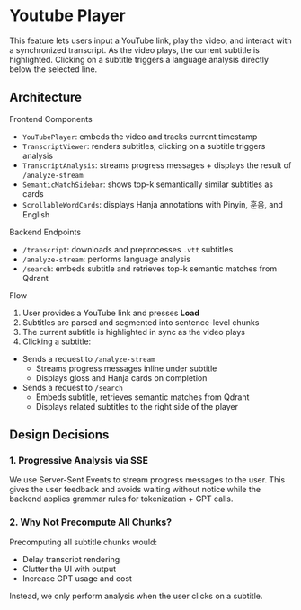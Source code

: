 # Youtube Player

This feature lets users input a YouTube link, play the video, and interact with a synchronized transcript. As the video plays, the current subtitle is highlighted. Clicking on a subtitle triggers a language analysis directly below the selected line. 

## Architecture

Frontend Components
- `YouTubePlayer`: embeds the video and tracks current timestamp
- `TranscriptViewer`: renders subtitles; clicking on a subtitle triggers analysis
- `TranscriptAnalysis`: streams progress messages + displays the result of `/analyze-stream`
- `SemanticMatchSidebar`: shows top-k semantically similar subtitles as cards
- `ScrollableWordCards`: displays Hanja annotations with Pinyin, 훈음, and English

Backend Endpoints
- `/transcript`: downloads and preprocesses `.vtt` subtitles
- `/analyze-stream`: performs language analysis
- `/search`: embeds subtitle and retrieves top-k semantic matches from Qdrant

Flow
1. User provides a YouTube link and presses **Load**
2. Subtitles are parsed and segmented into sentence-level chunks
3. The current subtitle is highlighted in sync as the video plays
4. Clicking a subtitle:
  - Sends a request to `/analyze-stream`
    - Streams progress messages inline under subtitle
    - Displays gloss and Hanja cards on completion
  - Sends a request to `/search`
    - Embeds subtitle, retrieves semantic matches from Qdrant
    - Displays related subtitles to the right side of the player

## Design Decisions

### 1. Progressive Analysis via SSE
We use Server-Sent Events to stream progress messages to the user. This gives the user feedback and avoids waiting without notice while the backend applies grammar rules for tokenization + GPT calls.

### 2. Why Not Precompute All Chunks?
Precomputing all subtitle chunks would:
- Delay transcript rendering
- Clutter the UI with output
- Increase GPT usage and cost

Instead, we only perform analysis when the user clicks on a subtitle.